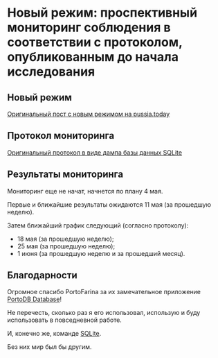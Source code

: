 # Новый режим: проспективный мониторинг соблюдения в соответствии с протоколом, опубликованным до начала исследования

## Новый режим

[Оригинальный пост с новым режимом на pussia.today](http://pussia.today/2019/02/02/new-schedule/)

## Протокол мониторинга

[Оригинальный протокол в виде дампа базы данных SQLite](https://github.com/pussiatoday/zz-schedule-monitor/blob/3c51b3592d8ca028c0d469af61a00f5f5557cd21/zz-schedule-monitor.db.sql)

## Результаты мониторинга

Мониторинг еще не начат, начнется по плану 4 мая.

Первые и ближайшие результаты ожидаются 11 мая (за прошедшую неделю).

Затем ближайший график следующий (согласно протоколу):

* 18 мая (за прошедшую неделю);
* 25 мая (за прошедшую неделю);
* 1 июня (за прошедшую неделю и за прошедший месяц).

## Благодарности

Огромное спасибо PortoFarina за их замечательное приложение [PortoDB Database](https://play.google.com/store/apps/details?id=com.portofarina.portodb)!

Не перечесть, сколько раз я его использовал, использую и буду использовать в повседневной работе.

И, конечно же, команде [SQLite](https://sqlite.org).

Без них мир был бы другим.
